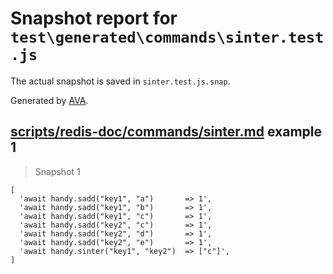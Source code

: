 # Snapshot report for `test\generated\commands\sinter.test.js`

The actual snapshot is saved in `sinter.test.js.snap`.

Generated by [AVA](https://ava.li).

## [scripts/redis-doc/commands/sinter.md](../../../../scripts/redis-doc/commands/sinter.md) example 1

> Snapshot 1

    [
      'await handy.sadd("key1", "a")       => 1',
      'await handy.sadd("key1", "b")       => 1',
      'await handy.sadd("key1", "c")       => 1',
      'await handy.sadd("key2", "c")       => 1',
      'await handy.sadd("key2", "d")       => 1',
      'await handy.sadd("key2", "e")       => 1',
      'await handy.sinter("key1", "key2")  => ["c"]',
    ]
